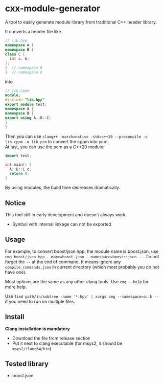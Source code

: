 # cxx-module-generator
A tool to easily generate module library from traditional C++ header library.

It converts a header file like
```cpp
// lib.hpp
namespace A {
namespace B {
class C {
  int a, b;
};
}  // namespace B
}  // namespace A
```
into
```cpp
// lib.cppm
module;
#include "lib.hpp"
export module test;
namespace A {
namespace B {
export using A::B::C;
}
}
```
Then you can use `clang++ -march=native -std=c++20 --precompile -c lib.cppm -o lib.pcm` to convert the cppm into pcm.\
At last, you can use the pcm as a C++20 module:
```cpp
import test;

int main() {
  A::B::C c;
  return 0;
}
```
By using modules, the build time decreases dramatically.

## Notice
This tool still in early development and doesn't always work.
* Symbol with internal linkage can not be exported.

## Usage
For example, to convert boost/json.hpp, the module name is boost.json, use `cmg boost/json.hpp --name=boost.json --namespace=boost::json --`. Do not forget the `--` at the end of command. It means ignore any `compile_commands.json` in current directory (which most probably you do not have one). 

Most options are the same as any other clang tools.
Use `cmg --help` for more help.

Use `find path/in/subtree -name '*.hpp' | xargs cmg --namespace=a::b --` if you need to run on multiple files.

## Install
**Clang installation is mandatory**
* Download the file from release section
* Put it next to clang executable (for msys2, it should be `msys2/clang64/bin`)

## Tested library
* boost.json
